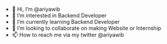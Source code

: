 - 👋 Hi, I’m @ariyawib
- 👀 I’m interested in Backend Developer
- 🌱 I’m currently learning Backend Developer
- 💞️ I’m looking to collaborate on making Website or Internship
- 📫 How to reach me via my twitter @ariyawib

<!---
ariyawib/ariyawib is a ✨ special ✨ repository because its `README.md` (this file) appears on your GitHub profile.
You can click the Preview link to take a look at your changes.
--->
